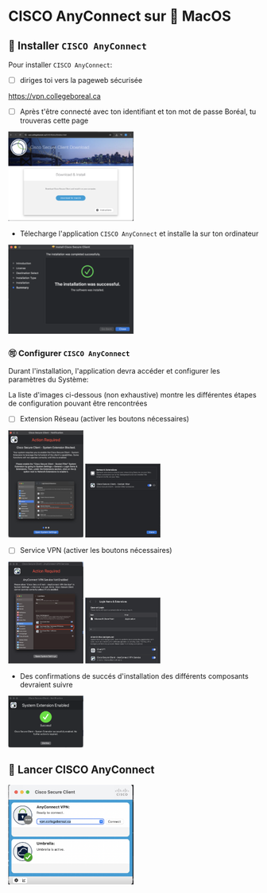 # CISCO AnyConnect sur :apple: MacOS

## :toolbox: Installer `CISCO AnyConnect`

Pour installer `CISCO AnyConnect`:

- [ ] diriges toi vers la pageweb sécurisée

https://vpn.collegeboreal.ca

- [ ] Après t'être connecté avec ton identifiant et ton mot de passe Boréal, tu trouveras cette page

<img src=images/MacOS-DownloadWebPage.png	width='50%' height='50%' > </img>

* Télecharge l'application `CISCO AnyConnect` et installe la sur ton ordinateur 

<img src=images/MacOS-InstallSuccessFull.png	width='50%' height='50%' > </img>

### :accept: Configurer `CISCO AnyConnect`

Durant l'installation, l'application devra accéder et configurer les paramètres du Système:

La liste d'images ci-dessous (non exhaustive) montre les différentes étapes de configuration pouvant être rencontrées

- [ ] Extension Réseau (activer les boutons nécessaires)

<img src=images/MacOS-ActionRequiredDocNetworkExtensions.png	width='30%' height='30%' > </img>
<img src=images/MacOS-LoginItemsAndExtensions-SocketFilter.png width='30%' height='30%' > </img>

- [ ] Service VPN (activer les boutons nécessaires)

<img src=images/MacOS-ActionRequiredDocVPNService.png	width='30%' height='30%' > </img>
<img src=images/MacOS-LoginItemsAndExtensions-VPNService.png	width='30%' height='30%' > </img>

* Des confirmations de succés d'installation des différents composants devraient suivre

<img src=images/MacOS-SuccessExtensions.png	width='30%' height='30%' > </img>

## :rocket: Lancer CISCO AnyConnect

<img src=images/MacOS-CISCO-Secure-Client.png	width='50%' height='50%' > </img>
